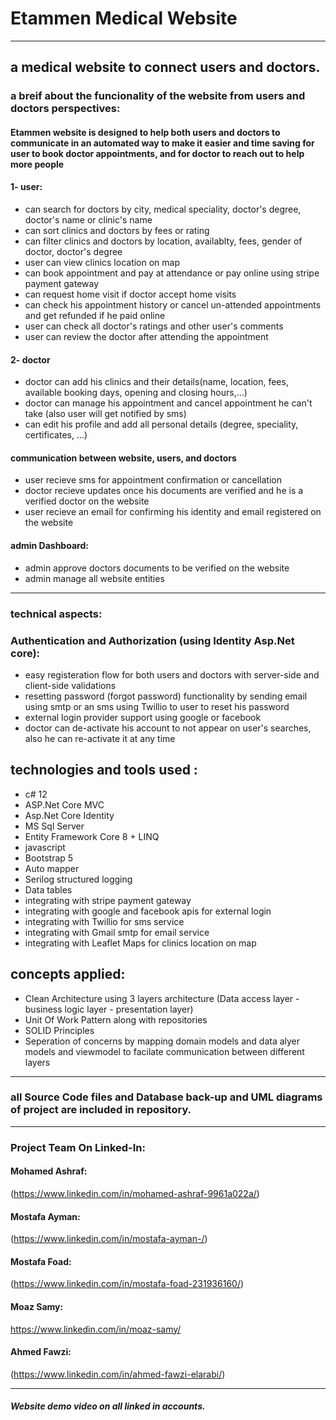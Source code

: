 # Etammen Medical Website 
***
## a medical website to connect users and doctors.

### a breif about the funcionality of the website from users and doctors perspectives:

#### Etammen website is designed to help both users and doctors to communicate in an automated way to make it easier and time saving for user to book doctor appointments, and for doctor to reach out to help more people

#### 1- user:
- can search for doctors by city, medical speciality, doctor's degree, doctor's name or clinic's name
- can sort clinics and doctors by fees or rating
- can filter clinics and doctors by location, availablty, fees, gender of doctor, doctor's degree
- user can view clinics location on map
- can book appointment and pay at attendance or pay online using stripe payment gateway
- can request home visit if doctor accept home visits
- can check his appointment history or cancel un-attended appointments and get refunded if he paid online
- user can check all doctor's ratings and other user's comments
- user can review the doctor after attending the appointment

  
#### 2- doctor
- doctor can add his clinics and their details(name, location, fees, available booking days, opening and closing hours,...)
- doctor can manage his appointment and cancel appointment he can't take (also user will get notified by sms)
- can edit his profile and add all personal details (degree, speciality, certificates, ...)


#### communication between website, users, and doctors
- user recieve sms for appointment confirmation or cancellation
- doctor recieve updates once his documents are verified and he is a verified doctor on the website
- user recieve an email for confirming his identity and email registered on the website

#### admin Dashboard:
- admin approve doctors documents to be verified on the website
- admin manage all website entities 

***
### technical aspects:

### Authentication and Authorization (using Identity Asp.Net core):
- easy registeration flow for both users and doctors with server-side and client-side validations
- resetting password (forgot password) functionality by sending email using smtp or an sms using Twillio to user to reset his password
- external login provider support using google or facebook
- doctor can de-activate his account to not appear on user's searches, also he can re-activate it at any time

## technologies and tools used :
- c# 12
- ASP.Net Core MVC
- Asp.Net Core Identity
- MS Sql Server
- Entity Framework Core 8 + LINQ
- javascript
- Bootstrap 5
- Auto mapper
- Serilog structured logging
- Data tables
- integrating with stripe payment gateway
- integrating with google and facebook apis for external login
- integrating with Twillio for sms service 
- integrating with Gmail smtp for email service 
- integrating with Leaflet Maps for clinics location on map 


## concepts applied:
- Clean Architecture using 3 layers architecture (Data access layer - business logic layer - presentation layer)
- Unit Of Work Pattern along with repositories
- SOLID Principles    
- Seperation of concerns by mapping domain models and data alyer models and viewmodel to facilate communication between different layers


***
### all Source Code files and Database back-up and UML diagrams of project are included in repository.
***

### Project Team On Linked-In: 

#### Mohamed Ashraf:
  (https://www.linkedin.com/in/mohamed-ashraf-9961a022a/)

#### Mostafa Ayman:
  (https://www.linkedin.com/in/mostafa-ayman-/)

#### Mostafa Foad: 
  (https://www.linkedin.com/in/mostafa-foad-231936160/)

#### Moaz Samy:
  https://www.linkedin.com/in/moaz-samy/

#### Ahmed Fawzi: 
  (https://www.linkedin.com/in/ahmed-fawzi-elarabi/)

***
##### Website demo video on all linked in accounts.

 
